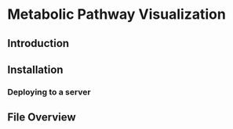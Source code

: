# Metabolic Pathway Visualization

## Introduction


## Installation


### Deploying to a server


## File Overview
